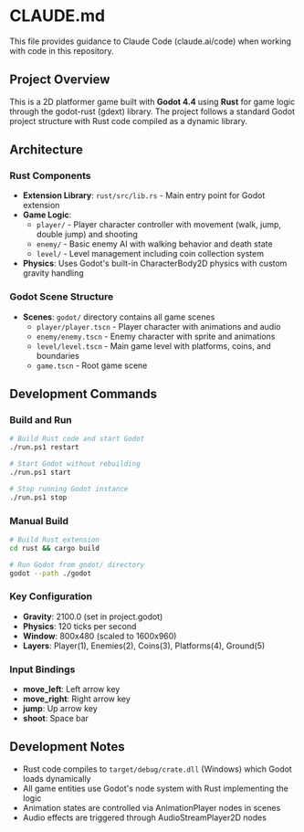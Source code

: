 # CLAUDE.md

This file provides guidance to Claude Code (claude.ai/code) when working with code in this repository.

## Project Overview

This is a 2D platformer game built with **Godot 4.4** using **Rust** for game logic through the godot-rust (gdext) library. The project follows a standard Godot project structure with Rust code compiled as a dynamic library.

## Architecture

### Rust Components
- **Extension Library**: `rust/src/lib.rs` - Main entry point for Godot extension
- **Game Logic**: 
  - `player/` - Player character controller with movement (walk, jump, double jump) and shooting
  - `enemy/` - Basic enemy AI with walking behavior and death state
  - `level/` - Level management including coin collection system
- **Physics**: Uses Godot's built-in CharacterBody2D physics with custom gravity handling

### Godot Scene Structure
- **Scenes**: `godot/` directory contains all game scenes
  - `player/player.tscn` - Player character with animations and audio
  - `enemy/enemy.tscn` - Enemy character with sprite and animations
  - `level/level.tscn` - Main game level with platforms, coins, and boundaries
  - `game.tscn` - Root game scene

## Development Commands

### Build and Run
```bash
# Build Rust code and start Godot
./run.ps1 restart

# Start Godot without rebuilding
./run.ps1 start

# Stop running Godot instance
./run.ps1 stop
```

### Manual Build
```bash
# Build Rust extension
cd rust && cargo build

# Run Godot from godot/ directory
godot --path ./godot
```

### Key Configuration
- **Gravity**: 2100.0 (set in project.godot)
- **Physics**: 120 ticks per second
- **Window**: 800x480 (scaled to 1600x960)
- **Layers**: Player(1), Enemies(2), Coins(3), Platforms(4), Ground(5)

### Input Bindings
- **move_left**: Left arrow key
- **move_right**: Right arrow key  
- **jump**: Up arrow key
- **shoot**: Space bar

## Development Notes
- Rust code compiles to `target/debug/crate.dll` (Windows) which Godot loads dynamically
- All game entities use Godot's node system with Rust implementing the logic
- Animation states are controlled via AnimationPlayer nodes in scenes
- Audio effects are triggered through AudioStreamPlayer2D nodes